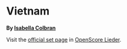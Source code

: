 # Vietnam

__By [Isabella Colbran](..)__

Visit the [official set page] in [OpenScore Lieder].

[official set page]: https://musescore.com/openscore-lieder-corpus/sets/
[OpenScore Lieder]: https://musescore.com/openscore-lieder-corpus